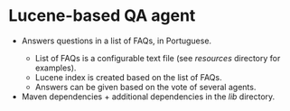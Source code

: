 <h1>Lucene-based QA agent</h1>

<ul>
  <li>Answers questions in a list of FAQs, in Portuguese.</li>
  <ul>
    <li>List of FAQs is a configurable text file (see <i>resources</i> directory for examples).</li>
    <li>Lucene index is created based on the list of FAQs.</li>
    <li>Answers can be given based on the vote of several agents.</li>
  </ul>
  <li>Maven dependencies + additional dependencies in the <i>lib</i> directory.</li>
</ul>
